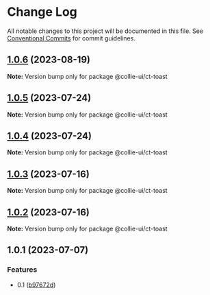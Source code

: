 # Change Log

All notable changes to this project will be documented in this file. See [Conventional Commits](https://conventionalcommits.org) for commit guidelines.

## [1.0.6](https://github.com/border-collie-js/border-collie-ui/compare/@collie-ui/ct-toast@1.0.5...@collie-ui/ct-toast@1.0.6) (2023-08-19)

**Note:** Version bump only for package @collie-ui/ct-toast

## [1.0.5](https://github.com/border-collie-js/border-collie-ui/compare/@collie-ui/ct-toast@1.0.4...@collie-ui/ct-toast@1.0.5) (2023-07-24)

**Note:** Version bump only for package @collie-ui/ct-toast

## [1.0.4](https://github.com/border-collie-js/border-collie-ui/compare/@collie-ui/ct-toast@1.0.3...@collie-ui/ct-toast@1.0.4) (2023-07-24)

**Note:** Version bump only for package @collie-ui/ct-toast

## [1.0.3](https://github.com/border-collie-js/border-collie-ui/compare/@collie-ui/ct-toast@1.0.2...@collie-ui/ct-toast@1.0.3) (2023-07-16)

**Note:** Version bump only for package @collie-ui/ct-toast

## [1.0.2](https://github.com/border-collie-js/border-collie-ui/compare/@collie-ui/ct-toast@1.0.1...@collie-ui/ct-toast@1.0.2) (2023-07-16)

**Note:** Version bump only for package @collie-ui/ct-toast

## 1.0.1 (2023-07-07)

### Features

- 0.1 ([b97672d](https://github.com/border-collie-js/border-collie-ui/commit/b97672d7355db24fc8564651cbabeaa4114f3f04))
